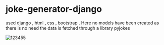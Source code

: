 # joke-generator-django
used django , html , css , bootstrap . Here no models have been created as there is no need the data is fetched through a library pyjokes 



![123455](https://user-images.githubusercontent.com/94862735/163721584-2e3518cb-f2e6-4f12-9564-3fded72faddf.JPG)



